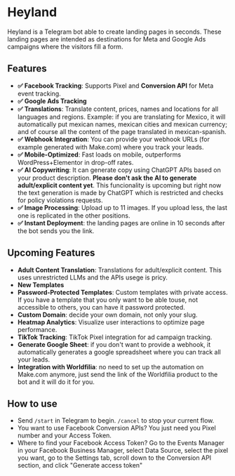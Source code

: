 # Heyland

Heyland is a Telegram bot able to create landing pages in seconds. These landing pages are intended as destinations for Meta and Google Ads campaigns where the visitors fill a form. 

## Features
- **✅ Facebook Tracking**: Supports Pixel and **Conversion API** for Meta event tracking.
- **✅ Google Ads Tracking**
- **✅ Translations**: Translate content, prices, names and locations for all languages and regions. Example: if you are translating for Mexico, it will automatically put mexican names, mexican cities and mexican currency; and of course all the content of the page translated in mexican-spanish.
- **✅ Webhook Integration**: You can provide your webhook URLs (for example generated with Make.com) where you track your leads.
- **✅ Mobile-Optimized**: Fast loads on mobile, outperforms WordPress+Elementor in drop-off rates.
- **✅ AI Copywriting**: It can generate copy using ChatGPT APIs based on your product description. **Please don't ask the AI to generate adult/explicit content yet**. This funcionality is upcoming but right now the text generation is made by ChatGPT which is restricted and checks for policy violations requests.
- **✅ Image Processing**: Upload up to 11 images. If you upload less, the last one is replicated in the other positions.
- **✅ Instant Deployment**: the landing pages are online in 10 seconds after the bot sends you the link.

## Upcoming Features
- **Adult Content Translation**: Translations for adult/explicit content. This uses unrestricted LLMs and the APIs usege is pricy.
- **New Templates**
- **Password-Protected Templates**: Custom templates with private access. If you have a template that you only want to be able touse, not accessible to others, you can have it password protected.
- **Custom Domain**: decide your own domain, not only your slug. 
- **Heatmap Analytics**: Visualize user interactions to optimize page performance.
- **TikTok Tracking**: TikTok Pixel integration for ad campaign tracking.
- **Generate Google Sheet**: if you don't want to provide a webhook, it automatically generates a google spreadsheet where you can track all your leads. 
- **Integration with Worldfilia**: no need to set up the automation on Make.com anymore, just send the link of the Worldfilia product to the bot and it will do it for you.

## How to use
- Send `/start` in Telegram to begin. `/cancel` to stop your current flow.
- You want to use Facebook Conversion APIs? You just need you Pixel number and your Access Token.
- Where to find your Facebook Access Token? Go to the Events Manager in your Facebook Business Manager, select Data Source, select the pixel you want, go to the Settings tab, scroll down to the Conversion API section, and click "Generate access token"
